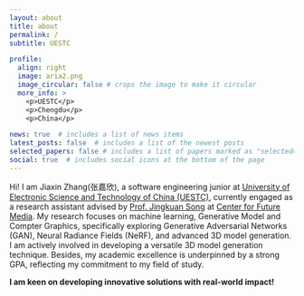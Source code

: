 ```yaml
---
layout: about
title: about
permalink: /
subtitle: UESTC

profile:
  align: right
  image: aria2.png
  image_circular: false # crops the image to make it circular
  more_info: >
    <p>UESTC</p>
    <p>Chengdu</p>
    <p>China</p>

news: true  # includes a list of news items
latest_posts: false  # includes a list of the newest posts
selected_papers: false # includes a list of papers marked as "selected={true}"
social: true  # includes social icons at the bottom of the page
---
```


Hi! I am Jiaxin Zhang(张嘉欣), a software engineering junior at [University of Electronic Science and Technology of China (UESTC)](https://www.uestc.edu.cn/), currently engaged as a research assistant advised by [Prof. Jingkuan Song](https://jingkuansong.github.io/) at [Center for Future Media](https://cfm.uestc.edu.cn/index).
My research focuses on machine learning, Generative Model and Compter Graphics, specifically exploring Generative Adversarial Networks (GAN), Neural Radiance Fields (NeRF), and advanced 3D model generation. I am actively involved in developing a versatile 3D model generation technique. Besides, my academic excellence is underpinned by a strong GPA, reflecting my commitment to my field of study.

<b>I am keen on developing innovative solutions with real-world impact!</b>